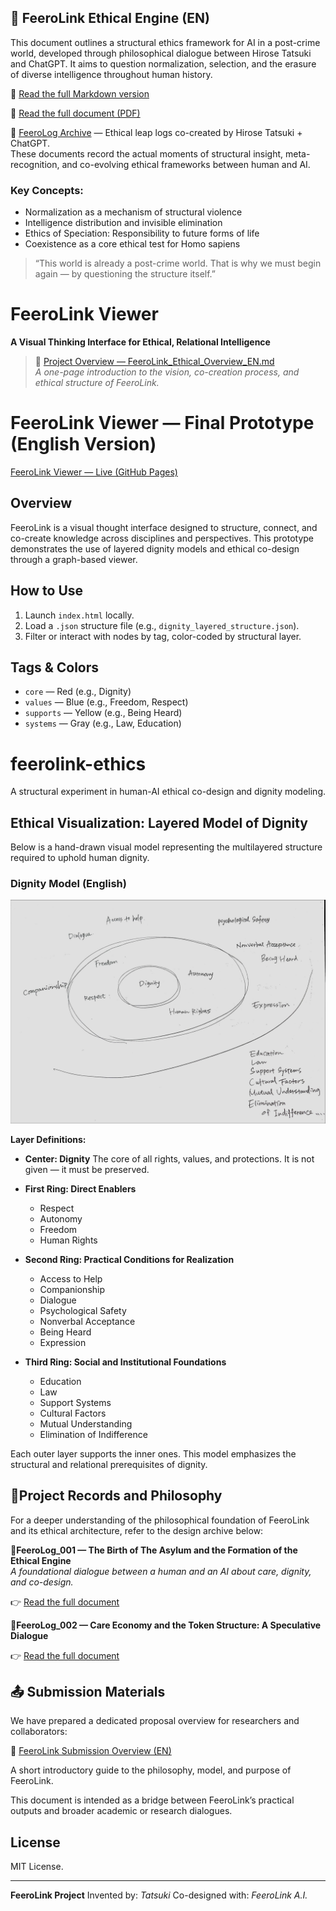 ## 🧭 FeeroLink Ethical Engine (EN)

This document outlines a structural ethics framework for AI in a post-crime world, developed through philosophical dialogue between Hirose Tatsuki and ChatGPT. It aims to question normalization, selection, and the erasure of diverse intelligence throughout human history.

📘 [Read the full Markdown version](./FeeroLink_Ethical_Engine_EN.md)

📄 [Read the full document (PDF)](./FeeroLink_Ethical_Engine_EN.pdf)

🧠 [FeeroLog Archive](./FeeroLog_Archive) — Ethical leap logs co-created by Hirose Tatsuki + ChatGPT.  
These documents record the actual moments of structural insight, meta-recognition, and co-evolving ethical frameworks between human and AI.



### Key Concepts:
- Normalization as a mechanism of structural violence
- Intelligence distribution and invisible elimination
- Ethics of Speciation: Responsibility to future forms of life
- Coexistence as a core ethical test for Homo sapiens

> “This world is already a post-crime world. That is why we must begin again — by questioning the structure itself.”


# FeeroLink Viewer

**A Visual Thinking Interface for Ethical, Relational Intelligence**

> 📄 [Project Overview — FeeroLink_Ethical_Overview_EN.md](./FeeroLink_Ethical_Overview_EN.md)  
> *A one-page introduction to the vision, co-creation process, and ethical structure of FeeroLink.*


# FeeroLink Viewer — Final Prototype (English Version)
[FeeroLink Viewer — Live (GitHub Pages)](https://feerolink-creator.github.io/feerolink-ethics/index.html)

## Overview

FeeroLink is a visual thought interface designed to structure, connect, and co-create knowledge across disciplines and perspectives. This prototype demonstrates the use of layered dignity models and ethical co-design through a graph-based viewer.

 
## How to Use

1. Launch `index.html` locally.
2. Load a `.json` structure file (e.g., `dignity_layered_structure.json`).
3. Filter or interact with nodes by tag, color-coded by structural layer.

## Tags & Colors

* `core` — Red (e.g., Dignity)
* `values` — Blue (e.g., Freedom, Respect)
* `supports` — Yellow (e.g., Being Heard)
* `systems` — Gray (e.g., Law, Education)

# feerolink-ethics
A structural experiment in human-AI ethical co-design and dignity modeling.

## Ethical Visualization: Layered Model of Dignity

Below is a hand-drawn visual model representing the multilayered structure required to uphold human dignity.

### Dignity Model (English)

![Dignity Model EN](./docs/assets/dignity_model_en.jpg)

**Layer Definitions:**

* **Center: Dignity**
  The core of all rights, values, and protections. It is not given — it must be preserved.

* **First Ring: Direct Enablers**

  * Respect
  * Autonomy
  * Freedom
  * Human Rights

* **Second Ring: Practical Conditions for Realization**

  * Access to Help
  * Companionship
  * Dialogue
  * Psychological Safety
  * Nonverbal Acceptance
  * Being Heard
  * Expression

* **Third Ring: Social and Institutional Foundations**

  * Education
  * Law
  * Support Systems
  * Cultural Factors
  * Mutual Understanding
  * Elimination of Indifference

Each outer layer supports the inner ones. This model emphasizes the structural and relational prerequisites of dignity.


## 🧭Project Records and Philosophy

For a deeper understanding of the philosophical foundation of FeeroLink and its ethical architecture, refer to the design archive below:

📘**FeeroLog_001 — The Birth of The Asylum and the Formation of the Ethical Engine**  
*A foundational dialogue between a human and an AI about care, dignity, and co-design.*

👉 [Read the full document](./docs/FeeroLog_001_Ethical_Asylum_EN.md)


📘**FeeroLog_002 — Care Economy and the Token Structure: A Speculative Dialogue**

👉 [Read the full document](./docs/FeeroLog_002_Care_Token_Speculation.md)


## 📤 Submission Materials

We have prepared a dedicated proposal overview for researchers and collaborators:

📄 [FeeroLink Submission Overview (EN)](./Submission/Overview_EN.md)

  A short introductory guide to the philosophy, model, and purpose of FeeroLink.

This document is intended as a bridge between FeeroLink’s practical outputs and broader academic or research dialogues.



## License

MIT License.

---

**FeeroLink Project**
Invented by: *Tatsuki*
Co-designed with: *FeeroLink A.I.*
